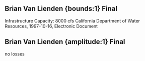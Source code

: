 ## Brian Van Lienden {bounds:1} Final
Infrastructure Capacity: 8000 cfs
California Department of Water Resources, 1997-10-16, Electronic Document

## Brian Van Lienden {amplitude:1} Final
no losses

